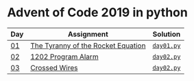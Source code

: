 # Advent of Code 2019 in python

| Day                                       | Assignment                                                | Solution                                  |
|-------------------------------------------|-----------------------------------------------------------|-------------------------------------------|
| [01](https://adventofcode.com/2019/day/1) | [The Tyranny of the Rocket Equation](/2019/python/day01/) | [`day01.py`](/2019/python/day01/day01.py) |
| [02](https://adventofcode.com/2019/day/2) | [1202 Program Alarm](/2019/python/day02/)                 | [`day02.py`](/2019/python/day02/day02.py) |
| [03](https://adventofcode.com/2019/day/3) | [Crossed Wires](/2019/python/day03/)                      | [`day02.py`](/2019/python/day03/day03.py) |